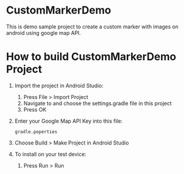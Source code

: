 # CustomMarkerDemo

This is demo sample project to create a custom marker with images on android using google map API.

# How to build CustomMarkerDemo Project

1. Import the project in Android Studio:

    1. Press File > Import Project
    1. Navigate to and choose the settings.gradle file in this project
    1. Press OK

2. Enter your Google Map API Key into this file:
    ```
    gradle.poperties
    ```
3. Choose Build > Make Project in Android Studio
4. To install on your test device:
   1. Press Run > Run
